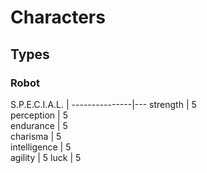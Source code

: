 # Characters

## Types

### Robot

S.P.E.C.I.A.L. |
---------------|---
strength       | 5   
perception     | 5   
endurance      | 5   
charisma       | 5   
intelligence   | 5       
agility        | 5
luck           | 5